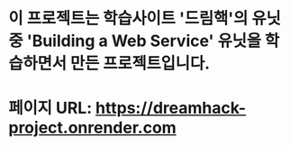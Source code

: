 # 이 프로젝트는 학습사이트 '드림핵'의 유닛 중 'Building a Web Service' 유닛을 학습하면서 만든 프로젝트입니다.
# 페이지 URL: https://dreamhack-project.onrender.com
